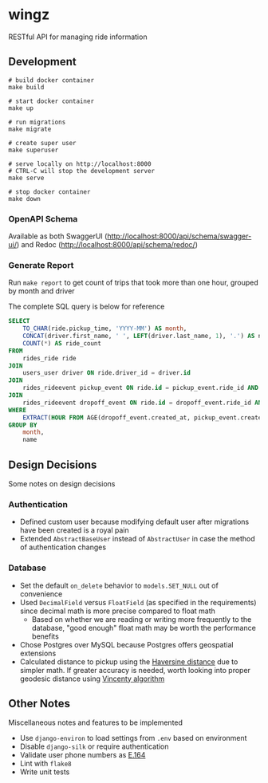 # wingz

RESTful API for managing ride information

## Development

```
# build docker container
make build

# start docker container
make up

# run migrations
make migrate

# create super user
make superuser

# serve locally on http://localhost:8000
# CTRL-C will stop the development server
make serve

# stop docker container
make down
```

### OpenAPI Schema

Available as both SwaggerUI ([http://localhost:8000/api/schema/swagger-ui/](http://localhost:8000/api/schema/swagger-ui/)) and Redoc ([http://localhost:8000/api/schema/redoc/](http://localhost:8000/api/schema/redoc/))

### Generate Report

Run `make report` to get count of trips that took more than one hour, grouped by month and driver

The complete SQL query is below for reference

```sql
SELECT
    TO_CHAR(ride.pickup_time, 'YYYY-MM') AS month,
    CONCAT(driver.first_name, ' ', LEFT(driver.last_name, 1), '.') AS name,
    COUNT(*) AS ride_count
FROM
    rides_ride ride
JOIN
    users_user driver ON ride.driver_id = driver.id
JOIN
    rides_rideevent pickup_event ON ride.id = pickup_event.ride_id AND pickup_event.description = 'Status changed to pickup'
JOIN
    rides_rideevent dropoff_event ON ride.id = dropoff_event.ride_id AND dropoff_event.description = 'Status changed to dropoff'
WHERE
    EXTRACT(HOUR FROM AGE(dropoff_event.created_at, pickup_event.created_at)) > 1
GROUP BY
    month,
    name
```

## Design Decisions

Some notes on design decisions

### Authentication

- Defined custom user because modifying default user after migrations have been created is a royal pain
- Extended `AbstractBaseUser` instead of `AbstractUser` in case the method of authentication changes

### Database

- Set the default `on_delete` behavior to `models.SET_NULL` out of convenience
- Used `DecimalField` versus `FloatField` (as specified in the requirements) since decimal math is more precise compared to float math
    - Based on whether we are reading or writing more frequently to the database, "good enough" float math may be worth the performance benefits
- Chose Postgres over MySQL because Postgres offers geospatial extensions
- Calculated distance to pickup using the [Haversine distance](https://en.wikipedia.org/wiki/Haversine_formula) due to simpler math. If greater accuracy is needed, worth looking into proper geodesic distance using [Vincenty algorithm](https://en.wikipedia.org/wiki/Vincenty%27s_formulae)

## Other Notes

Miscellaneous notes and features to be implemented

- Use `django-environ` to load settings from `.env` based on environment
- Disable `django-silk` or require authentication
- Validate user phone numbers as [E.164](https://en.wikipedia.org/wiki/E.164)
- Lint with `flake8`
- Write unit tests
